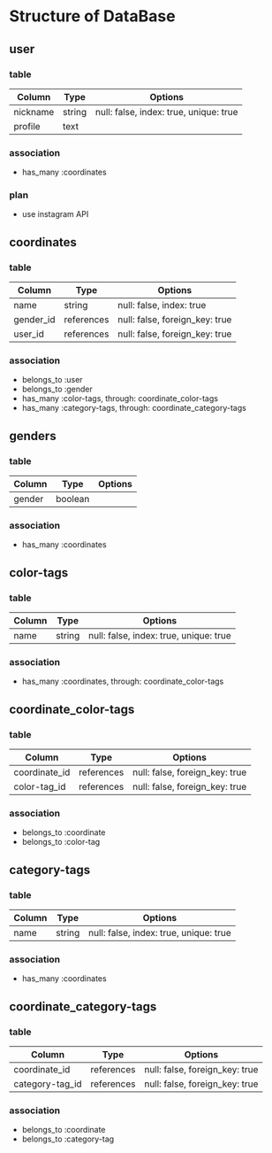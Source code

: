 # Structure of DataBase

## user
### table
|Column|Type|Options|
|------|----|-------|
|nickname|string|null: false, index: true, unique: true|
|profile|text||

### association
- has_many :coordinates
### plan
- use instagram API

## coordinates
### table
|Column|Type|Options|
|------|----|-------|
|name|string|null: false, index: true|
|gender_id|references|null: false, foreign_key: true|
|user_id|references|null: false, foreign_key: true|

### association
- belongs_to :user
- belongs_to :gender
- has_many :color-tags, through: coordinate_color-tags
- has_many :category-tags, through: coordinate_category-tags

## genders
### table
|Column|Type|Options|
|------|----|-------|
|gender|boolean||

### association
- has_many :coordinates

## color-tags
### table
|Column|Type|Options|
|------|----|-------|
|name|string|null: false, index: true, unique: true|

### association
- has_many :coordinates, through: coordinate_color-tags

## coordinate_color-tags
### table
|Column|Type|Options|
|------|----|-------|
|coordinate_id|references|null: false, foreign_key: true|
|color-tag_id|references|null: false, foreign_key: true|

### association
- belongs_to :coordinate
- belongs_to :color-tag

## category-tags
### table
|Column|Type|Options|
|------|----|-------|
|name|string|null: false, index: true, unique: true|

### association
- has_many :coordinates

## coordinate_category-tags
### table
|Column|Type|Options|
|------|----|-------|
|coordinate_id|references|null: false, foreign_key: true|
|category-tag_id|references|null: false, foreign_key: true|

### association
- belongs_to :coordinate
- belongs_to :category-tag
